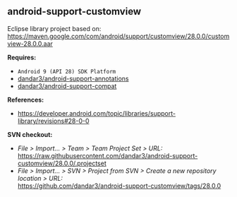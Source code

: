 ## android-support-customview

Eclipse library project based on:<br/>
https://maven.google.com/com/android/support/customview/28.0.0/customview-28.0.0.aar

**Requires:**
- `Android 9 (API 28) SDK Platform`
- [dandar3/android-support-annotations](https://github.com/dandar3/android-support-annotations/tree/28.0.0)
- [dandar3/android-support-compat](https://github.com/dandar3/android-support-compat/tree/28.0.0)

**References:**
- https://developer.android.com/topic/libraries/support-library/revisions#28-0-0

**SVN checkout:**
- _File > Import... > Team > Team Project Set > URL:_<br/>
  https://raw.githubusercontent.com/dandar3/android-support-customview/28.0.0/.projectset
- _File > Import... > SVN > Project from SVN > Create a new repository location > URL:_<br/>
  https://github.com/dandar3/android-support-customview/tags/28.0.0
